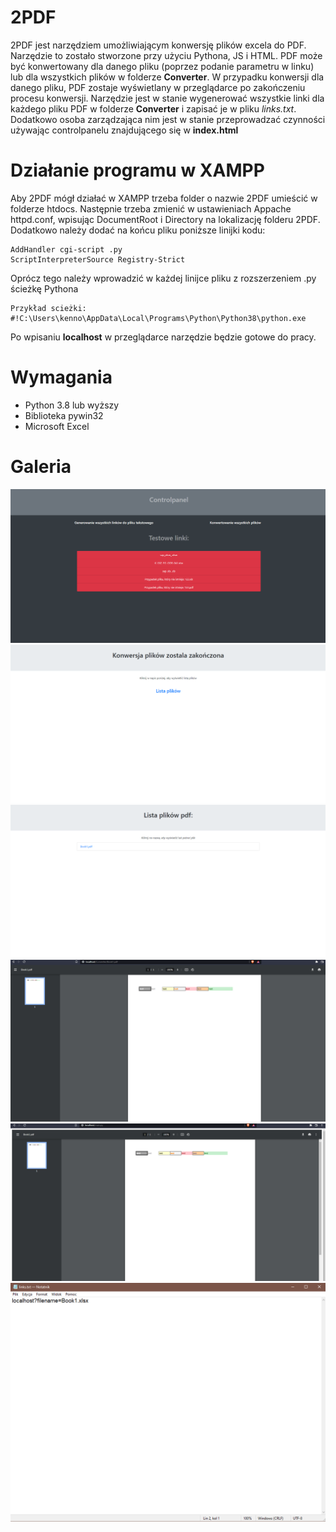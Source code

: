 # 2PDF
2PDF jest narzędziem umożliwiającym konwersję plików excela do PDF. Narzędzie to zostało stworzone przy użyciu Pythona, JS i HTML.
PDF może być konwertowany dla danego pliku (poprzez podanie parametru w linku) lub dla wszystkich plików w folderze <b>Converter</b>.
W przypadku konwersji dla danego pliku, PDF zostaje wyświetlany w przeglądarce po zakończeniu procesu konwersji. Narzędzie jest
w stanie wygenerować wszystkie linki dla każdego pliku PDF w folderze <b>Converter</b> i zapisać je w pliku <i>links.txt</i>.
Dodatkowo osoba zarządzająca nim jest w stanie przeprowadzać czynności używając controlpanelu znajdującego się w <b>index.html</b>

# Działanie programu w XAMPP
Aby 2PDF mógł działać w XAMPP trzeba folder o nazwie 2PDF umieścić w folderze htdocs. Następnie trzeba zmienić w ustawieniach Appache httpd.conf, wpisując
DocumentRoot i Directory na lokalizację folderu 2PDF. Dodatkowo należy dodać na końcu pliku poniższe linijki kodu:
``` 
AddHandler cgi-script .py
ScriptInterpreterSource Registry-Strict
```
Oprócz tego należy wprowadzić w każdej linijce pliku z rozszerzeniem .py ścieżkę Pythona
```
Przykład scieżki:
#!C:\Users\kenno\AppData\Local\Programs\Python\Python38\python.exe
```
Po wpisaniu <b>localhost</b> w przeglądarce narzędzie będzie gotowe do pracy.

# Wymagania
- Python 3.8 lub wyższy
- Biblioteka pywin32
- Microsoft Excel

# Galeria
<div style="float: left;">
  <img src="1.png">
  <img src="2.png">
  <img src="3.png">
  <img src="4.png">
  <img src="5.png">
  <img src="6.png">
</div>
